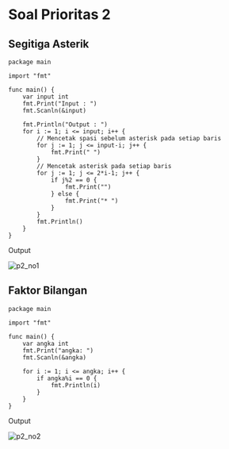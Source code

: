# Soal Prioritas 2
## Segitiga Asterik
```
package main

import "fmt"

func main() {
	var input int
	fmt.Print("Input : ")
	fmt.Scanln(&input)

	fmt.Println("Output : ")
	for i := 1; i <= input; i++ {
		// Mencetak spasi sebelum asterisk pada setiap baris
		for j := 1; j <= input-i; j++ {
			fmt.Print(" ")
		}
		// Mencetak asterisk pada setiap baris
		for j := 1; j <= 2*i-1; j++ {
			if j%2 == 0 {
				fmt.Print("")
			} else {
				fmt.Print("* ")
			}
		}
		fmt.Println()
	}
}
```

Output

![p2_no1](/02_Basic-Program/screenshots/p2_no1.jpg)

## Faktor Bilangan
```
package main

import "fmt"

func main() {
	var angka int
	fmt.Print("angka: ")
	fmt.Scanln(&angka)

	for i := 1; i <= angka; i++ {
		if angka%i == 0 {
			fmt.Println(i)
		}
	}
}
```

Output

![p2_no2](/02_Basic-Program/screenshots/p2_no2.jpg)